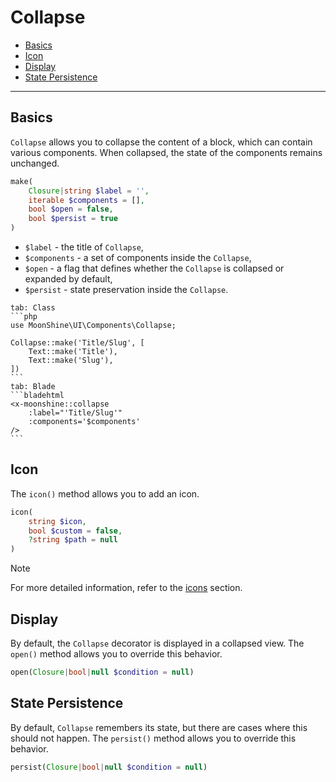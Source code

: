 # Collapse

- [Basics](#basics)
- [Icon](#icon)
- [Display](#show)
- [State Persistence](#persist)

---

<a name="basics"></a>
## Basics

`Collapse` allows you to collapse the content of a block, which can contain various components.
When collapsed, the state of the components remains unchanged.

```php
make(
    Closure|string $label = '',
    iterable $components = [],
    bool $open = false,
    bool $persist = true
)
```

- `$label` - the title of `Collapse`,
- `$components` - a set of components inside the `Collapse`,
- `$open` - a flag that defines whether the `Collapse` is collapsed or expanded by default,
- `$persist` - state preservation inside the `Collapse`.

~~~tabs
tab: Class
```php
use MoonShine\UI\Components\Collapse;

Collapse::make('Title/Slug', [
    Text::make('Title'),
    Text::make('Slug'),
])
```
tab: Blade
```bladehtml
<x-moonshine::collapse
    :label="'Title/Slug'"
    :components='$components'
/>
```
~~~

<a name="icon"></a>
## Icon

The `icon()` method allows you to add an icon.

```php
icon(
    string $icon,
    bool $custom = false,
    ?string $path = null
)
```

> [!NOTE]
> For more detailed information, refer to the [icons](/docs/{{version}}/appearance/icons) section.

<a name="show"></a>
## Display

By default, the `Collapse` decorator is displayed in a collapsed view.
The `open()` method allows you to override this behavior.

```php
open(Closure|bool|null $condition = null)
```

<a name="persist"></a>
## State Persistence

By default, `Collapse` remembers its state, but there are cases where this should not happen.
The `persist()` method allows you to override this behavior.

```php
persist(Closure|bool|null $condition = null)
```

